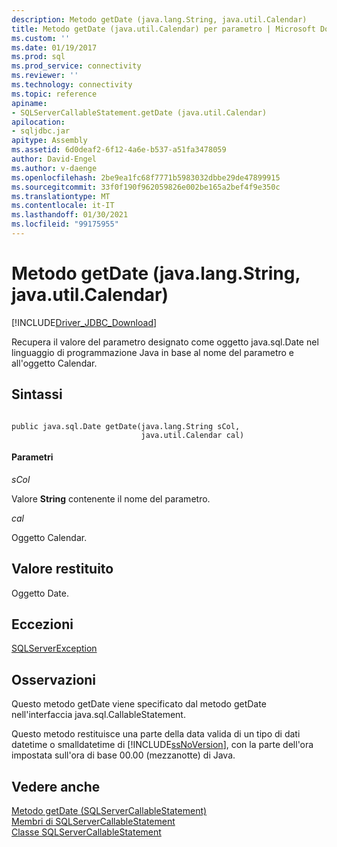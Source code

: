 ```yaml
---
description: Metodo getDate (java.lang.String, java.util.Calendar)
title: Metodo getDate (java.util.Calendar) per parametro | Microsoft Docs
ms.custom: ''
ms.date: 01/19/2017
ms.prod: sql
ms.prod_service: connectivity
ms.reviewer: ''
ms.technology: connectivity
ms.topic: reference
apiname:
- SQLServerCallableStatement.getDate (java.util.Calendar)
apilocation:
- sqljdbc.jar
apitype: Assembly
ms.assetid: 6d0deaf2-6f12-4a6e-b537-a51fa3478059
author: David-Engel
ms.author: v-daenge
ms.openlocfilehash: 2be9ea1fc68f7771b5983032dbbe29de47899915
ms.sourcegitcommit: 33f0f190f962059826e002be165a2bef4f9e350c
ms.translationtype: MT
ms.contentlocale: it-IT
ms.lasthandoff: 01/30/2021
ms.locfileid: "99175955"
---
```

# <a name="getdate-method-javalangstring-javautilcalendar"></a>Metodo getDate (java.lang.String, java.util.Calendar)
[!INCLUDE[Driver_JDBC_Download](../../../includes/driver_jdbc_download.md)]

  Recupera il valore del parametro designato come oggetto java.sql.Date nel linguaggio di programmazione Java in base al nome del parametro e all'oggetto Calendar.  
  
## <a name="syntax"></a>Sintassi  
  
```  
  
public java.sql.Date getDate(java.lang.String sCol,  
                             java.util.Calendar cal)  
```  
  
#### <a name="parameters"></a>Parametri  
 *sCol*  
  
 Valore **String** contenente il nome del parametro.  
  
 *cal*  
  
 Oggetto Calendar.  
  
## <a name="return-value"></a>Valore restituito  
 Oggetto Date.  
  
## <a name="exceptions"></a>Eccezioni  
 [SQLServerException](../../../connect/jdbc/reference/sqlserverexception-class.md)  
  
## <a name="remarks"></a>Osservazioni  
 Questo metodo getDate viene specificato dal metodo getDate nell'interfaccia java.sql.CallableStatement.  
  
 Questo metodo restituisce una parte della data valida di un tipo di dati datetime o smalldatetime di [!INCLUDE[ssNoVersion](../../../includes/ssnoversion-md.md)], con la parte dell'ora impostata sull'ora di base 00.00 (mezzanotte) di Java.  
  
## <a name="see-also"></a>Vedere anche  
 [Metodo getDate &#40;SQLServerCallableStatement&#41;](../../../connect/jdbc/reference/getdate-method-sqlservercallablestatement.md)   
 [Membri di SQLServerCallableStatement](../../../connect/jdbc/reference/sqlservercallablestatement-members.md)   
 [Classe SQLServerCallableStatement](../../../connect/jdbc/reference/sqlservercallablestatement-class.md)  
  
  
